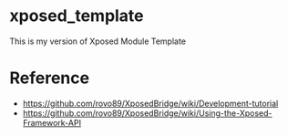 # xposed_template

This is my version of Xposed Module Template

# Reference

* https://github.com/rovo89/XposedBridge/wiki/Development-tutorial
* https://github.com/rovo89/XposedBridge/wiki/Using-the-Xposed-Framework-API
